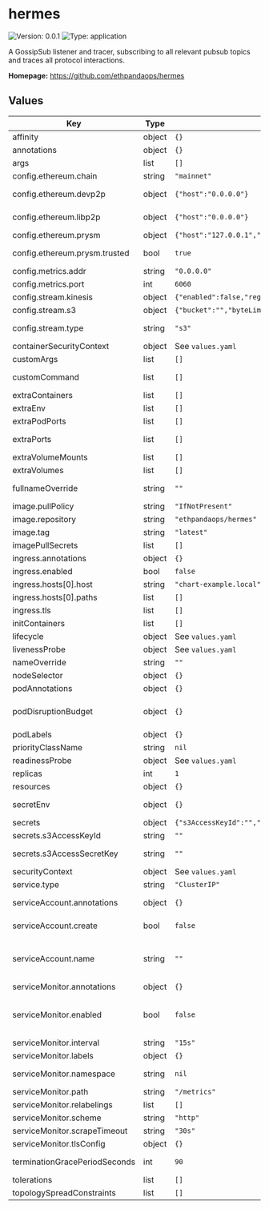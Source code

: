 
# hermes

![Version: 0.0.1](https://img.shields.io/badge/Version-0.0.1-informational?style=flat-square) ![Type: application](https://img.shields.io/badge/Type-application-informational?style=flat-square)

A GossipSub listener and tracer, subscribing to all relevant pubsub topics and traces all protocol interactions.

**Homepage:** <https://github.com/ethpandaops/hermes>

## Values

| Key | Type | Default | Description |
|-----|------|---------|-------------|
| affinity | object | `{}` | Affinity configuration for pods |
| annotations | object | `{}` | Annotations for the Deployment |
| args | list | `[]` | Command arguments |
| config.ethereum.chain | string | `"mainnet"` | Ethereum chain (mainnet, holesky, etc.) |
| config.ethereum.devp2p | object | `{"host":"0.0.0.0"}` | Which address devp2p (discv5) should bind to. |
| config.ethereum.libp2p | object | `{"host":"0.0.0.0"}` | Which address libp2p (discv5) should bind to. |
| config.ethereum.prysm | object | `{"host":"127.0.0.1","ports":{"grpc":4000,"http":5052},"trusted":true}` | Prysm host |
| config.ethereum.prysm.trusted | bool | `true` | If Prysm node is running on the same machine (localhost). |
| config.metrics.addr | string | `"0.0.0.0"` | Metrics host |
| config.metrics.port | int | `6060` | Metrics port |
| config.stream.kinesis | object | `{"enabled":false,"region":"","stream":""}` | Kinesis configuration |
| config.stream.s3 | object | `{"bucket":"","byteLimit":"1269760","enabled":true,"endpoint":"","flushInterval":"2s","flushers":2,"region":"","tag":""}` | S3 configuration |
| config.stream.type | string | `"s3"` | Stream type (kinesis, s3, callback, logger) |
| containerSecurityContext | object | See `values.yaml` | The security context for containers |
| customArgs | list | `[]` | Custom args for the hermes container |
| customCommand | list | `[]` | Command replacement for the hermes container |
| extraContainers | list | `[]` | Additional containers |
| extraEnv | list | `[]` | Additional env variables |
| extraPodPorts | list | `[]` | Extra Pod ports |
| extraPorts | list | `[]` | Additional ports. Useful when using extraContainers |
| extraVolumeMounts | list | `[]` | Additional volume mounts |
| extraVolumes | list | `[]` | Additional volumes |
| fullnameOverride | string | `""` | Overrides the chart's computed fullname |
| image.pullPolicy | string | `"IfNotPresent"` | hermes container pull policy |
| image.repository | string | `"ethpandaops/hermes"` | hermes container image repository |
| image.tag | string | `"latest"` | hermes container image tag |
| imagePullSecrets | list | `[]` | Image pull secrets for Docker images |
| ingress.annotations | object | `{}` | Annotations for Ingress |
| ingress.enabled | bool | `false` | Ingress resource for the HTTP API |
| ingress.hosts[0].host | string | `"chart-example.local"` |  |
| ingress.hosts[0].paths | list | `[]` |  |
| ingress.tls | list | `[]` | Ingress TLS |
| initContainers | list | `[]` | Additional init containers |
| lifecycle | object | See `values.yaml` | Lifecycle hooks |
| livenessProbe | object | See `values.yaml` | Liveness probe |
| nameOverride | string | `""` | Overrides the chart's name |
| nodeSelector | object | `{}` | Node selector for pods |
| podAnnotations | object | `{}` | Pod annotations |
| podDisruptionBudget | object | `{}` | Define the PodDisruptionBudget spec If not set then a PodDisruptionBudget will not be created |
| podLabels | object | `{}` | Pod labels |
| priorityClassName | string | `nil` | Pod priority class |
| readinessProbe | object | See `values.yaml` | Readiness probe |
| replicas | int | `1` | Number of replicas |
| resources | object | `{}` | Resource requests and limits |
| secretEnv | object | `{}` | Secret env variables injected via a created secret |
| secrets | object | `{"s3AccessKeyId":"","s3AccessSecretKey":""}` | Secrets configuration |
| secrets.s3AccessKeyId | string | `""` | S3 access key ID (required if using S3) |
| secrets.s3AccessSecretKey | string | `""` | S3 secret access key (required if using S3) |
| securityContext | object | See `values.yaml` | The security context for pods |
| service.type | string | `"ClusterIP"` | Service type |
| serviceAccount.annotations | object | `{}` | Annotations to add to the service account |
| serviceAccount.create | bool | `false` | Specifies whether a service account should be created |
| serviceAccount.name | string | `""` | The name of the service account to use. If not set and create is true, a name is generated using the fullname template |
| serviceMonitor.annotations | object | `{}` | Additional ServiceMonitor annotations |
| serviceMonitor.enabled | bool | `false` | If true, a ServiceMonitor CRD is created for a prometheus operator https://github.com/coreos/prometheus-operator |
| serviceMonitor.interval | string | `"15s"` | ServiceMonitor scrape interval |
| serviceMonitor.labels | object | `{}` | Additional ServiceMonitor labels |
| serviceMonitor.namespace | string | `nil` | Alternative namespace for ServiceMonitor |
| serviceMonitor.path | string | `"/metrics"` | Path to scrape |
| serviceMonitor.relabelings | list | `[]` | ServiceMonitor relabelings |
| serviceMonitor.scheme | string | `"http"` | ServiceMonitor scheme |
| serviceMonitor.scrapeTimeout | string | `"30s"` | ServiceMonitor scrape timeout |
| serviceMonitor.tlsConfig | object | `{}` | ServiceMonitor TLS configuration |
| terminationGracePeriodSeconds | int | `90` | How long to wait until the pod is forcefully terminated |
| tolerations | list | `[]` | Tolerations for pods |
| topologySpreadConstraints | list | `[]` | Topology Spread Constraints for pods |
